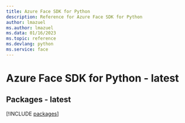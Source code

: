 ```yaml
---
title: Azure Face SDK for Python
description: Reference for Azure Face SDK for Python
author: lmazuel
ms.author: lmazuel
ms.data: 01/16/2023
ms.topic: reference
ms.devlang: python
ms.service: face
---
```

# Azure Face SDK for Python - latest
## Packages - latest
[!INCLUDE [packages](face-index.md)]